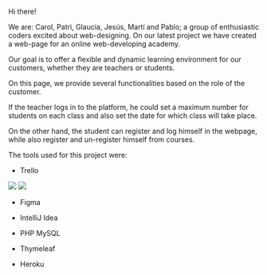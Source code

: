 Hi there!

We are: Carol, Patri, Glaucia, Jesús, Martí and Pablo; a group of enthusiastic coders excited about web-designing. On our latest project we have created a web-page for an online web-developing academy.

Our goal is to offer a flexible and dynamic learning environment for our customers, whether they are teachers or students.

On this page, we provide several functionalities based on the role of the customer. 

If the teacher logs in to the platform, he could set a maximum number for students on each class and also set the date for which class will take place.

On the other hand, the student can register and log himself in the webpage, while also register and un-register himself from courses.

The tools used for this project were:

- Trello

<img src="TechEvents/src/imgs/Trello1.png">

<img src="TechEvents/src/imgs/Trello2.png">

- Figma

- IntelliJ Idea

- PHP MySQL

- Thymeleaf

- Heroku
